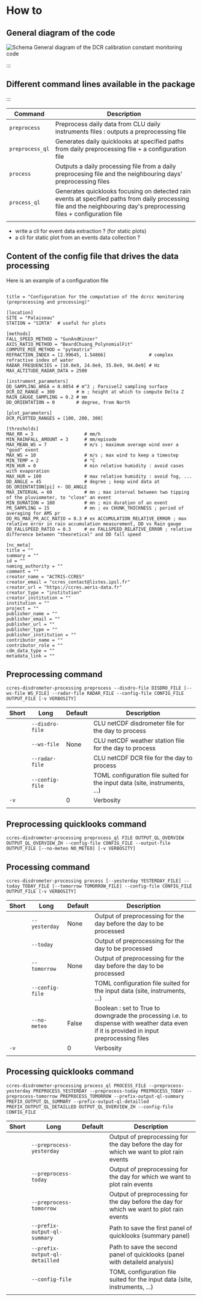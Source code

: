# How to

## General diagram of the code

 ![Schema](../assets/Schema_fonctionnel_dcrcc-Page-1.drawio.png)
General diagram of the DCR calibration constant monitoring code

 <!-- <img src="/source/assets/Schema_fonctionnel_dcrcc-Page-1.drawio.png" alt="General diagram of the DCR calibration constant monitoring code" width="500" height="600">
-->

:::

## Different command lines available in the package

:::

   | **Command** | **Description** |
   |------|------|
   |   `preprocess`   |   Preprocess daily data from CLU daily instruments files : outputs a preprocessing file   |
   |   `preprocess_ql`   |   Generates daily quicklooks at specified paths from daily preprocessing file + a configuration file   |
   |   `process`   |   Outputs a daily processing file from a daily preprocesing file and the neighbouring days' preprocessing files   |
   |   `process_ql`   |   Generates quicklooks focusing on detected rain events at specified paths from daily processing file and the neighbouring day's preprocessing files + configuration file   |
   |      |      |



- write a cli for event data extraction ? (for static plots)
- a cli for static plot from an events data collection ?

## Content of the config file that drives the data processing

Here is an example of a configuration file

```

title = "Configuration for the computation of the dcrcc monitoring (preprocessing and processing)"

[location]
SITE = "Palaiseau"
STATION = "SIRTA"  # useful for plots

[methods]
FALL_SPEED_METHOD = "GunAndKinzer"
AXIS_RATIO_METHOD = "BeardChuang_PolynomialFit"
COMPUTE_MIE_METHOD = "pytmatrix"
REFRACTION_INDEX = [2.99645, 1.54866]                # complex refractive index of water
RADAR_FREQUENCIES = [10.0e9, 24.0e9, 35.0e9, 94.0e9] # Hz
MAX_ALTITUDE_RADAR_DATA = 2500

[instrument_parameters]
DD_SAMPLING_AREA = 0.0054 # m^2 ; Parsivel2 sampling surface
DCR_DZ_RANGE = 300        # m ; height at which to compute Delta Z
RAIN_GAUGE_SAMPLING = 0.2 # mm
DD_ORIENTATION = 0        # degree, from North

[plot_parameters]
DCR_PLOTTED_RANGES = [100, 200, 300]

[thresholds]
MAX_RR = 3                   # mm/h
MIN_RAINFALL_AMOUNT = 3      # mm/episode
MAX_MEAN_WS = 7              # m/s ; maximum average wind over a "good" event
MAX_WS = 10                  # m/s ; max wind to keep a timestep
MIN_TEMP = 2                 # °C
MIN_HUR = 0                  # min relative humidity : avoid cases with evaporation
MAX_HUR = 100                # max relative humidity : avoid fog, ...
DD_ANGLE = 45                # degree ; keep wind data at DD_ORIENTATION[pi] +- DD_ANGLE
MAX_INTERVAL = 60            # mn ; max interval between two tipping of the pluviometer, to "close" an event
MIN_DURATION = 180           # mn ; min duration of an event
PR_SAMPLING = 15             # mn ; ex CHUNK_THICKNESS ; period of averaging for AMS pr
DD_RG_MAX_PR_ACC_RATIO = 0.3 # ex ACCUMULATION_RELATIVE_ERROR ; max relative error in rain accumulation measurement, DD vs Rain gauge
DD_FALLSPEED_RATIO = 0.3     # ex FALLSPEED_RELATIVE_ERROR ; relative difference between "theoretical" and DD fall speed

[nc_meta]
title = ""
summary = ""
id = ""
naming_authority = ""
comment = ""
creator_name = "ACTRIS-CCRES"
creator_email = "ccres_contact@listes.ipsl.fr"
creator_url = "https://ccres.aeris-data.fr"
creator_type = "institution"
creator_institution = ""
institution = ""
project = ""
publisher_name = ""
publisher_email = ""
publisher_url = ""
publisher_type = ""
publisher_institution = ""
contributor_name = ""
contributor_role = ""
cdm_data_type = ""
metadata_link = ""

```


## Preprocessing command


    ccres-disdrometer-processing preprocess --disdro-file DISDRO_FILE [--ws-file WS_FILE] --radar-file RADAR_FILE --config-file CONFIG_FILE OUTPUT_FILE [-v VERBOSITY]

| **Short** | **Long** | **Default** | **Description** |
|------|------|------|------|
|      |   `--disdro-file`   |      |   CLU netCDF disdrometer file for the day to process   |
|      |   `--ws-file`   |   None   |   CLU netCDF weather station file for the day to process   |
|      |   `--radar-file`   |      |   CLU netCDF DCR file for the day to process   |
|      |   `--config-file`   |      |   TOML configuration file suited for the input data (site, instruments, ...)   |
|   `-v`   |      |   0   |   Verbosity   |
|      |      |      |      |

## Preprocessing quicklooks command

    ccres-disdrometer-processing preprocess_ql FILE OUTPUT_QL_OVERVIEW OUTPUT_QL_OVERVIEW_ZH --config-file CONFIG_FILE --output-file OUTPUT_FILE [--no-meteo NO_METEO] [-v VERBOSITY]


## Processing command


    ccres-disdrometer-processing process [--yesterday YESTERDAY_FILE] --today TODAY_FILE [--tomorrow TOMORROW_FILE] --config-file CONFIG_FILE OUTPUT_FILE [-v VERBOSITY]

| **Short** | **Long** | **Default** | **Description** |
|------|------|------|------|
|      |   `--yesterday`   |   None   |   Output of preprocessing for the day before the day to be processed   |
|      |   `--today`   |      |   Output of preprocessing for the day to be processed   |
|      |   `--tomorrow`   |   None   |   Output of preprocessing for the day before the day to be processed   |
|      |   `--config-file`   |      |   TOML configuration file suited for the input data (site, instruments, ...)   |
|      |   `--no-meteo`   |   False   |   Boolean : set to True to downgrade the processing i.e. to dispense with weather data even if it is provided in input preprocessing files   |
|   `-v`   |      |   0   |   Verbosity   |
|      |      |      |      |

## Processing quicklooks command

    ccres-disdrometer-processing process_ql PROCESS_FILE --preprocess-yesterday PREPROCESS_YESTERDAY --preprocess-today PREPROCESS_TODAY --preprocess-tomorrow PREPROCESS_TOMORROW --prefix-output-ql-summary PREFIX_OUTPUT_QL_SUMMARY --prefix-output-ql-detailled PREFIX_OUTPUT_QL_DETAILLED OUTPUT_QL_OVERVIEW_ZH --config-file CONFIG_FILE

| **Short** | **Long** | **Default** | **Description** |
|------|------|------|------|
|      |   `--preprocess-yesterday`   |      |   Output of preprocessing for the day before the day  for which we want to plot rain events   |
|      |   `--preprocess-today`   |      |   Output of preprocessing for the day  for which we want to plot rain events   |
|      |   `--preprocess-tomorrow`   |      |   Output of preprocessing for the day before the day  for which we want to plot rain events   |
|      |   `--prefix-output-ql-summary`   |      |   Path to save the first panel of quicklooks (summary panel)   |
|      |   `--prefix-output-ql-detailled`   |      |   Path to save the second panel of quicklooks (panel with detaileld analysis)   |
|      |   `--config-file`   |      |   TOML configuration file suited for the input data (site, instruments, ...)   |
|      |      |      |      |
